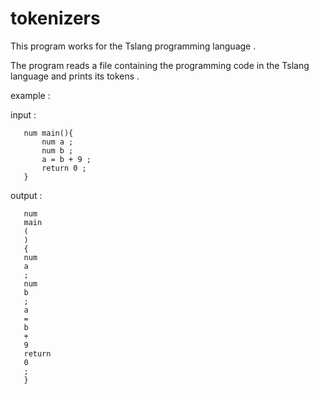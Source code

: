 # tokenizers

This program works for the Tslang programming language .

The program reads a file containing the programming code in the Tslang language and prints its tokens .

example :

   input :
   
       num main(){
           num a ;
           num b ;
           a = b + 9 ;
           return 0 ;
       }
    
   output :
       
       num
       main
       (
       )
       {
       num
       a
       ;
       num 
       b
       ;
       a
       =
       b
       +
       9
       return 
       0
       ;
       }
